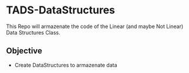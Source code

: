 # TADS-DataStructures
This Repo will armazenate the code of the Linear (and maybe Not Linear) Data Structures Class.
## Objective
- Create DataStructures to armazenate data
